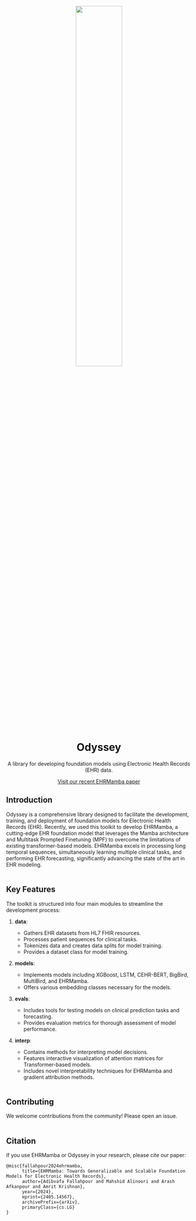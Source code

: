 <p align="center">
    <img src="https://github.com/VectorInstitute/odyssey/assets/90617686/34ecf262-e455-4866-a870-300433d09bfe" width="50%">
</p>
<h1 style="text-align: center;">Odyssey</h1>
<p style="text-align: center;">A library for developing foundation models using Electronic Health Records (EHR) data.</p>

<p align="center">
    <a href="https://vectorinstitute.github.io/EHRMamba/">Visit our recent EHRMamba paper</a>
</p>

## Introduction

Odyssey is a comprehensive library designed to facilitate the development, training, and deployment of foundation models for Electronic Health Records (EHR). Recently, we used this toolkit to develop EHRMamba, a cutting-edge EHR foundation model that leverages the Mamba architecture and Multitask Prompted Finetuning (MPF) to overcome the limitations of existing transformer-based models. EHRMamba excels in processing long temporal sequences, simultaneously learning multiple clinical tasks, and performing EHR forecasting, significantly advancing the state of the art in EHR modeling.
<br><br>

## Key Features

The toolkit is structured into four main modules to streamline the development process:

1. **data**: 
   - Gathers EHR datasets from HL7 FHIR resources.
   - Processes patient sequences for clinical tasks.
   - Tokenizes data and creates data splits for model training.
   - Provides a dataset class for model training.

2. **models**:
   - Implements models including XGBoost, LSTM, CEHR-BERT, BigBird, MultiBird, and EHRMamba.
   - Offers various embedding classes necessary for the models.

3. **evals**:
   - Includes tools for testing models on clinical prediction tasks and forecasting.
   - Provides evaluation metrics for thorough assessment of model performance.

4. **interp**:
   - Contains methods for interpreting model decisions.
   - Features interactive visualization of attention matrices for Transformer-based models.
   - Includes novel interpretability techniques for EHRMamba and gradient attribution methods.
<br><br>

## Contributing

We welcome contributions from the community! Please open an issue. <br><br>

## Citation

If you use EHRMamba or Odyssey in your research, please cite our paper:
```
@misc{fallahpour2024ehrmamba,
      title={EHRMamba: Towards Generalizable and Scalable Foundation Models for Electronic Health Records}, 
      author={Adibvafa Fallahpour and Mahshid Alinoori and Arash Afkanpour and Amrit Krishnan},
      year={2024},
      eprint={2405.14567},
      archivePrefix={arXiv},
      primaryClass={cs.LG}
}
```

